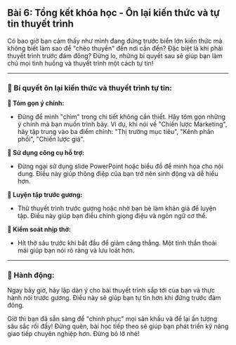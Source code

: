 ## Bài 6: Tổng kết khóa học - Ôn lại kiến thức và tự tin thuyết trình

Có bao giờ bạn cảm thấy như mình đang đứng trước biển lớn kiến thức mà không biết làm sao để "chèo thuyền" đến nơi cần đến? Đặc biệt là khi phải thuyết trình trước đám đông? Đừng lo, những bí quyết sau sẽ giúp bạn làm chủ mọi tình huống và thuyết trình một cách tự tin!

---

### 📌 Bí quyết ôn lại kiến thức và thuyết trình tự tin:

**🔹 Tóm gọn ý chính:**
- Đừng để mình "chìm" trong chi tiết không cần thiết. Hãy tóm gọn những ý chính mà bạn muốn trình bày. Ví dụ, khi nói về "Chiến lược Marketing", hãy tập trung vào ba điểm chính: "Thị trường mục tiêu", "Kênh phân phối", "Chiến lược giá".

**🔹 Sử dụng công cụ hỗ trợ:**
- Đừng ngại sử dụng slide PowerPoint hoặc biểu đồ để minh họa cho nội dung. Điều này giúp thông điệp của bạn trở nên sinh động và dễ hiểu hơn.

**🔹 Luyện tập trước gương:**
- Thử thuyết trình trước gương hoặc nhờ bạn bè làm khán giả để luyện tập. Điều này giúp bạn điều chỉnh giọng điệu và ngôn ngữ cơ thể.

**🔹 Kiểm soát nhịp thở:**
- Hít thở sâu trước khi bắt đầu để giảm căng thẳng. Một tinh thần thoải mái giúp bạn nói rõ ràng và lưu loát hơn.

---

### 🚀 Hành động:

Ngay bây giờ, hãy lập dàn ý cho bài thuyết trình sắp tới của bạn và thực hành nói trước gương. Điều này sẽ giúp bạn tự tin hơn khi đứng trước đám đông.

Giờ thì bạn đã sẵn sàng để "chinh phục" mọi sân khấu và để lại ấn tượng sâu sắc rồi đấy! Đừng quên, bài học tiếp theo sẽ giúp bạn phát triển kỹ năng giao tiếp chuyên nghiệp hơn. Đừng bỏ lỡ nhé!